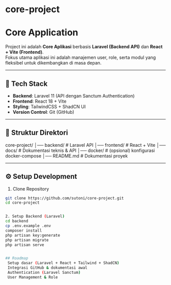 # core-project

# Core Application

Project ini adalah **Core Aplikasi** berbasis **Laravel (Backend API)** dan **React + Vite (Frontend)**.  
Fokus utama aplikasi ini adalah manajemen user, role, serta modul yang fleksibel untuk dikembangkan di masa depan.

---

## 🚀 Tech Stack
- **Backend**: Laravel 11 (API dengan Sanctum Authentication)  
- **Frontend**: React 18 + Vite  
- **Styling**: TailwindCSS + ShadCN UI  
- **Version Control**: Git (GitHub)  

---

## 📂 Struktur Direktori
core-project/
│── backend/ # Laravel API
│── frontend/ # React + Vite
│── docs/ # Dokumentasi teknis & API
│── docker/ # (opsional) konfigurasi docker-compose
│── README.md # Dokumentasi proyek



---

## ⚙️ Setup Development
1. Clone Repository
```bash
git clone https://github.com/sutoni/core-project.git
cd core-project


2. Setup Backend (Laravel)
cd backend
cp .env.example .env
composer install
php artisan key:generate
php artisan migrate
php artisan serve


## Roadmap
 Setup dasar (Laravel + React + Tailwind + ShadCN)
 Integrasi GitHub & dokumentasi awal
 Authentication (Laravel Sanctum)
 User Management & Role




